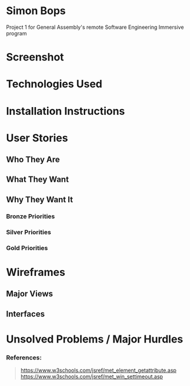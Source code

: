 # Simon Bops

Project 1 for General Assembly's remote Software Engineering Immersive program

# Screenshot

# Technologies Used

# Installation Instructions

# User Stories

## Who They Are

## What They Want

## Why They Want It

### Bronze Priorities

### Silver Priorities

### Gold Priorities

# Wireframes

## Major Views

## Interfaces

# Unsolved Problems / Major Hurdles

### References:

> https://www.w3schools.com/jsref/met_element_getattribute.asp
> https://www.w3schools.com/jsref/met_win_settimeout.asp

